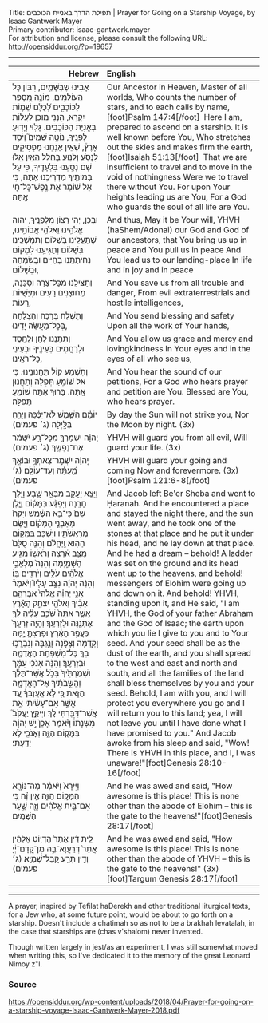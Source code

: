 <html>
<head></head>
<body>
Title: תפילת הדרך באניית הכוכבים | Prayer for Going on a Starship Voyage, by Isaac Gantwerk Mayer<br />
Primary contributor: isaac-gantwerk.mayer<br />
For attribution and license, please consult the following URL: <a href="http://opensiddur.org/?p=19657">http://opensiddur.org/?p=19657</a>
<p />
<hr />

<table style="margin-left: auto;margin-right: auto;" class="draggable">
<thead><tr><th id="x" style="text-align: right;">Hebrew</th><th style="text-align: left;">English</th></tr></thead>
<tbody>
<tr><td style="vertical-align:top;">
<div class="liturgy"><span lang="he">
אָבִינוּ שֶׁבַּשָּׁמַֽיִם, רִבּוֹן כׇּל הָעוֹלָמִים,
מוֹנֶ֣ה מִ֭סְפָּר לַכּוֹכָבִ֑ים לְ֝כֻלָּ֗ם שֵׁמ֥וֹת יִקְרָֽא,
הִנְנִי מוּכָן לַעֲלוֹת בְּאֳנִיַּת הַכּוֹכָבִים.
גָּלֽוּי וְיָדֽוּעַ לְפָנֶֽיךָ,
נוֹטֶ֣ה שָׁמַיִם֮ וְיֹסֵ֣ד אָרֶץ֒,
שֶׁאֵין אֲנַֽחְנוּ מַפְסִיקִים לִנְסֹֽעַ וְלָנֽוּעַ בְּחָלָל הָאַֽיִן
אִֽלּוּ שָׁם נָסַֽעְנוּ בִּלְעָדֶֽיךָ,
כִּי עַל בָּמוֹתֵֽיךָ מַדְרִיכֵֽנוּ אָֽתָּה,
כִּי אֵל שׁוֹמֵר אֶת נֶֽפֶשׁ־כׇּל־חָי אָֽתָּה׃
</span></div></td>
 
<td style="vertical-align:top;">
<div class="english">
Our Ancestor in Heaven, Master of all worlds,
Who counts the number of stars, and to each calls by name,[foot]Psalm 147:4[/foot]&nbsp;
Here I am, prepared to ascend on a starship.
It is well known before You,
Who stretches out the skies and makes firm the earth,[foot]Isaiah 51:13[/foot]&nbsp;
That we are insufficient to travel and to move in the void of nothingness
Were we to travel there without You.
For upon Your heights leading us are You,
For a God who guards the soul of all life are You.
</div></td></tr>
	
	
<tr><td style="vertical-align:top;">
<div class="liturgy"><span lang="he">
וּבְכֵן,
יְהִי רָצוֹן מִלְפָנֶֽיךָ, 
יהוה אֱלֹהֵֽינוּ וֵאלֹהֵֽי אֲבוֹתֵֽינוּ,
שֶׁתַּעֲלֵֽינוּ בְּשָׁלוֹם וְתִּמְשְׁכֵֽינוּ בְּשָׁלוֹם 
וְתַגִּיעֵֽנוּ לִמְקוֹם נְחִיתָתֵֽנוּ 
בְחַיִּים וּבְשִׂמְחָה וּבְשָׁלוֹם,
</span></div></td>
 
<td style="vertical-align:top;">
<div class="english">
And thus, 
May it be Your will, 
YHVH (haShem/Adonai) our God and God of our ancestors,
that You bring us up in peace and You pull us in peace
And You lead us to our landing-place 
In life and in joy and in peace
</div></td></tr>
	
	
<tr><td style="vertical-align:top;">
<div class="liturgy"><span lang="he">
וְתַצִּילֵֽנוּ מִכׇּל־צָרָה וְסַכָּנָה, 
מֵחוּצָנִים רָעִים וּמִיֵּשֻׁיּוֹת רָעוֹת,
</span></div></td>
 
<td style="vertical-align:top;">
<div class="english">
And You save us from all trouble and danger,
From evil extraterrestrials and hostile intelligences,
</div></td></tr>
	
	
<tr><td style="vertical-align:top;">
<div class="liturgy"><span lang="he">
וְתִשְׁלַח בְּרָכָה וְהַצְלָחָה 
בְּכׇל־מַעֲשֵׂה יָדֵֽינוּ,
</span></div></td>
 
<td style="vertical-align:top;">
<div class="english">
And You send blessing and safety 
Upon all the work of Your hands,
</div></td></tr>
	
	
<tr><td style="vertical-align:top;">
<div class="liturgy"><span lang="he">
וְתִתְּנֵֽנוּ לְחֵן וּלְחֶֽסֶד וּלְרַחֲמִים 
בְּעֵינֶֽיךָ וּבְעֵינֵי כׇל־רֹאֵֽינוּ,
</span></div></td>
 
<td style="vertical-align:top;">
<div class="english">
And You allow us grace and mercy and lovingkindness 
In Your eyes and in the eyes of all who see us,
</div></td></tr>
	
	
<tr><td style="vertical-align:top;">
<div class="liturgy"><span lang="he">
וְתִשְׁמַע קוֹל תַּחֲנוּנֵֽינוּ.
כִּי אל שׁוֹמֵֽעַ תְּפִלָּה וְתַחֲנוּן אָֽתָּה.
בָּרוּךְ אַתָּה שׁוֹמֵעַ תְּפִלָּה׃
</span></div></td>
 
<td style="vertical-align:top;">
<div class="english">
And You hear the sound of our petitions,
For a God who hears prayer and petition are You.
Blessed are You, who hears prayer.
</div></td></tr>
	
	
<tr><td style="vertical-align:top;">
<div class="liturgy"><span lang="he">
יוֹמָ֗ם הַשֶּׁ֥מֶשׁ לֹֽא־יַכֶּ֗כָּה 		
וְיָרֵ֥חַ בַּלָּֽיְלָה׃ <span class="instruction">(ג׳ פעמים)</span>
</span></div></td>
 
<td style="vertical-align:top;">
<div class="english">
By day the Sun will not strike you,
Nor the Moon by night. (3x)
</div></td></tr>
	
	
<tr><td style="vertical-align:top;">
<div class="liturgy"><span lang="he">
יְֽהוָ֗ה יִשְׁמָרְךָ֥ מִכׇּל־רָ֑ע			
יִ֝שְׁמֹ֗ר אֶת־נַפְשֶֽׁךָ׃ 	<span class="instruction">(ג׳ פעמים)</span>
</span></div></td>
 
<td style="vertical-align:top;">
<div class="english">
YHVH will guard you from all evil,
Will guard your life. (3x)
</div></td></tr>
	
	
<tr><td style="vertical-align:top;">
<div class="liturgy"><span lang="he">
יְֽהוָ֗ה יִשְׁמׇר־צֵאתְךָ֥ וּבוֹאֶ֑ךָ		
מֵֽ֝עַתָּ֗ה וְעַד־עוֹלָֽם׃ <span class="instruction">(ג׳ פעמים)</span>
</span></div></td>
 
<td style="vertical-align:top;">
<div class="english">
YHVH will guard your going and coming
Now and forevermore. (3x)[foot]Psalm 121:6-8[/foot]&nbsp;
</div></td></tr>
	
	
<tr><td style="vertical-align:top;">
<div class="liturgy"><span lang="he">
וַיֵּצֵ֥א יַעֲקֹ֖ב מִבְּאֵ֣ר שָׁ֑בַע וַיֵּ֖לֶךְ חָרָֽנָה׃ וַיִּפְגַּ֨ע בַּמָּק֜וֹם וַיָּ֤לֶן שָׁם֙ כִּי־בָ֣א הַשֶּׁ֔מֶשׁ וַיִּקַּח֙ מֵאַבְנֵ֣י הַמָּק֔וֹם וַיָּ֖שֶׂם מְרַֽאֲשֹׁתָ֑יו וַיִּשְׁכַּ֖ב בַּמָּק֥וֹם הַהֽוּא׃ וַֽיַּחֲלֹ֗ם וְהִנֵּ֤ה סֻלָּם֙ מֻצָּ֣ב אַ֔רְצָה וְרֹאשׁ֖וֹ מַגִּ֣יעַ הַשָּׁמָ֑יְמָה וְהִנֵּה֙ מַלְאֲכֵ֣י אֱלֹהִ֔ים עֹלִ֥ים וְיֹרְדִ֖ים בּֽוֹ׃ וְהִנֵּ֨ה יְהוָ֜ה נִצָּ֣ב עָלָיו֮ וַיֹּאמַר֒ אֲנִ֣י יְהוָ֗ה אֱלֹהֵי֙ אַבְרָהָ֣ם אָבִ֔יךָ וֵאלֹהֵ֖י יִצְחָ֑ק הָאָ֗רֶץ אֲשֶׁ֤ר אַתָּה֙ שֹׁכֵ֣ב עָלֶ֔יהָ לְךָ֥ אֶתְּנֶ֖נָּה וּלְזַרְעֶֽךָ׃ וְהָיָ֤ה זַרְעֲךָ֙ כַּעֲפַ֣ר הָאָ֔רֶץ וּפָרַצְתָּ֛ יָ֥מָּה וָקֵ֖דְמָה וְצָפֹ֣נָה וָנֶ֑גְבָּה וְנִבְרֲכ֥וּ בְךָ֛ כָּל־מִשְׁפְּחֹ֥ת הָאֲדָמָ֖ה וּבְזַרְעֶֽךָ׃ וְהִנֵּ֨ה אָנֹכִ֜י עִמָּ֗ךְ וּשְׁמַרְתִּ֙יךָ֙ בְּכֹ֣ל אֲשֶׁר־תֵּלֵ֔ךְ וַהֲשִׁ֣בֹתִ֔יךָ אֶל־הָאֲדָמָ֖ה הַזֹּ֑את כִּ֚י לֹ֣א אֶֽעֱזָבְךָ֔ עַ֚ד אֲשֶׁ֣ר אִם־עָשִׂ֔יתִי אֵ֥ת אֲשֶׁר־דִּבַּ֖רְתִּי לָֽךְ׃ וַיִּיקַ֣ץ יַעֲקֹב֮ מִשְּׁנָתוֹ֒ וַיֹּ֕אמֶר אָכֵן֙ יֵ֣שׁ יְהוָ֔ה בַּמָּק֖וֹם הַזֶּ֑ה וְאָנֹכִ֖י לֹ֥א יָדָֽעְתִּי׃
</span></div></td>
 
<td style="vertical-align:top;">
<div class="english">
And Jacob left Be'er Sheba and went to Ḥaranah. And he encountered a place and stayed the night there, and the sun went away, and he took one of the stones at that place and he put it under his head, and he lay down at that place. And he had a dream – behold! A ladder was set on the ground and its head went up to the heavens, and behold! messengers of Elohim were going up and down on it. And behold! YHVH, standing upon it, and He said, "I am YHVH, the God of your father Abraham and the God of Isaac; the earth upon which you lie I give to you and to Your seed. And your seed shall be as the dust of the earth, and you shall spread to the west and east and north and south, and all the families of the land shall bless themselves by you and your seed. Behold, I am with you, and I will protect you everywhere you go and I will return you to this land; yea, I will not leave you until I have done what I have promised to you." And Jacob awoke from his sleep and said, "Wow! There is YHVH in this place, and I, I was unaware!"[foot]Genesis 28:10-16[/foot]
</div></td></tr>
	
	
<tr><td style="vertical-align:top;">
<div class="liturgy"><span lang="he">
וַיִּירָא֙ וַיֹּאמַ֔ר 
מַה־נּוֹרָ֖א הַמָּק֣וֹם הַזֶּ֑ה 
אֵ֣ין זֶ֗ה כִּ֚י אִם־בֵּ֣ית אֱלֹהִ֔ים 
וְזֶ֖ה שַׁ֥עַר הַשָּׁמָֽיִם׃	
</span></div></td>
 
<td style="vertical-align:top;">
<div class="english">
And he was awed and said, 
"How awesome is this place! 
This is none other than the abode of Elohim – 
this is the gate to the heavens!"[foot]Genesis 28:17[/foot]&nbsp;
</div></td></tr>
	
	
<tr><td style="vertical-align:top;">
<div class="liturgy"><span lang="he">
לֵ֣ית דֵּ֗ין 
אֲתַר֙ הֶדְי֣וֹט אֶלָהֵ֔ין 
אֲתַר֙ דְּרַעֲוָא־בֵ֣הּ מִן־קֳדָם־יְ֔יָ 
וְדֵ֖ין תְּרַ֥ע קֳבֵל־שְׁמַיָּֽא׃ <span class="instruction">(ג׳ פעמים)</span>
</span></div></td>
 
<td style="vertical-align:top;">
<div class="english">
And he was awed and said, 
"How awesome is this place! 
This is none other than the abode of YHVH – 
this is the gate to the heavens!" (3x)[foot]Targum Genesis 28:17[/foot]&nbsp;
</div></td></tr>
</tbody></table>

<hr />

A prayer, inspired by Tefilat haDerekh and other traditional liturgical texts, for a Jew who, at some future point, would be about to go forth on a starship. Doesn't include a chatimah so as not to be a brakhah levatalah, in the case that starships are (chas v'shalom) never invented.

Though written largely in jest/as an experiment, I was still somewhat moved when writing this, so I've dedicated it to the memory of the great Leonard Nimoy z"l.

<h3>Source</h3>

https://opensiddur.org/wp-content/uploads/2018/04/Prayer-for-going-on-a-starship-voyage-Isaac-Gantwerk-Mayer-2018.pdf

&nbsp;
</body>
</html>